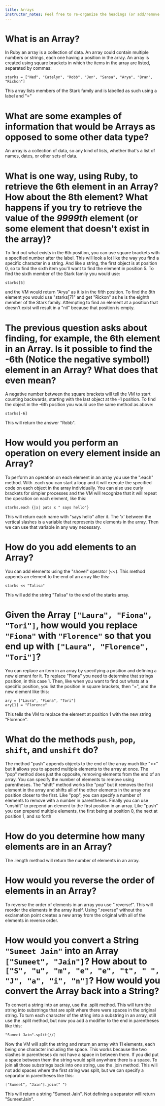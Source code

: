 ```yaml
---
title: Arrays
instructor_notes: Feel free to re-organize the headings (or add/remove headings) below. We included the headings for your benefit, but it's 100% fine if you want to write your responses in some different structure.
---
```


# What is an Array?

In Ruby an array is a collection of data. An array could contain multiple numbers or strings, each one having a position in the array.
An array is created using square brackets in which the items in the array are listed, separated by commas:

    starks = ["Ned", "Catelyn", "Robb", "Jon", "Sansa", "Arya", "Bran", "Rickon"]

This array lists members of the Stark family and is labelled as such using a label and "="


# What are some examples of information that would be Arrays as opposed to some other data type?

An array is a collection of data, so any kind of lists, whether that's a list of names, dates, or other sets of data.


# What is one way, using Ruby, to retrieve the 6th element in an Array? How about the 8th element? What happens if you try to retrieve the value of the _9999th_ element (or some element that doesn't exist in the array)?

To find out what exists in the 6th position, you can use square brackets with a specified number after the label. This will look a lot like the way you find a specific character in a string. And like a string, the first object is at position 0, so to find the sixth item you'll want to find the element in position 5.
To find the sixth member of the Stark family you would use:

    starks[5]

and the VM would return "Arya" as it is in the fifth position. To find the 8th element you would use "starks[7]" and get "Rickon" as he is the eighth member of the Stark family. 
Attempting to find an element at a position that doesn't exist will result in a "nil" because that position is empty.


# The previous question asks about finding, for example, the 6th element in an Array. Is it possible to find the **-6th** (Notice the negative symbol!) element in an Array? What does that even mean?

A negative number between the square brackets will tell the VM to start counting backwards, starting with the last object at the -1 position. To find the object in the -6th position you would use the same method as above:

    starks[-6]

This will return the answer "Robb".


# How would you perform an operation on every element inside an Array?

To perform an operation on each element in an array you use the ".each" method. 
With .each you can start a loop and it will execute the specified code on each object in the array individually. You can also use curly brackets for simpler processes and the VM will recognize that it will repeat the operation on each element, like this:

    starks.each {|x| puts x " says hello"}

This will return each name with "says hello" after it. The 'x' between the vertical slashes is a variable that represents the elements in the array. Then we can use that variable in any way necessary.


# How do you add elements to an Array?

You can add elements using the "shovel" operator (<<). This method appends an element to the end of an array like this:

    starks << "Talisa"

This will add the string "Talisa" to the end of the starks array.


# Given the Array `["Laura", "Fiona", "Tori"]`, how would you replace `"Fiona"` with `"Florence"` so that you end up with `["Laura", "Florence", "Tori"]`?

You can replace an item in an array by specifying a position and defining a new element for it. To replace "Fiona" you need to determine that strings position, in this case 1.
Then, like when you want to find out whats at a specific position, you list the position in square brackets, then "=", and the new element like this:

    ary = ["Laura", "Fiona", "Tori"] 
    ary[1] = "Florence"

This tells the VM to replace the element at position 1 with the new string "Florence".


# What do the methods `push`, `pop`, `shift`, and `unshift` do?

The method "push" appends objects to the end of the array much like "<<" but it allows you to append multiple elements to the array at once.
The "pop" method does just the opposite, removing elements from the end of an array. You can specify the number of elements to remove using parentheses.
The "shift" method works like "pop" but it removes the first element in the array and shifts all of the other elements in the array one position closer to the first. Like "pop", you can specify a number of elements to remove with a number in parentheses.
Finally you can use "unshift" to prepend an element to the first position in an array. Like "push" you can prepend multiple elements, the first being at position 0, the next at position 1, and so forth


# How do you determine how many elements are in an Array?

The .length method will return the number of elements in an array.


# How would you reverse the order of elements in an Array?

To reverse the order of elements in an array you use ".reverse!". This will reorder the elements in the array itself. Using ".reverse" without the exclamation point creates a new array from the original with all of the elements in reverse order.


# How would you convert a String `"Sumeet Jain"` into an Array `["Sumeet", "Jain"]`? How about to `["S", "u", "m", "e", "e", "t", " ", "J", "a", "i", "n"]`? How would you convert the Array back into a String?

To convert a string into an array, use the .split method. This will turn the string into substrings that are split where there were spaces in the original string.
To turn each character of the string into a substring in an array, still use the .split method, but now you add a modifier to the end in parentheses like this:

    "Sumeet Jain".split(//)
    
Now the VM will split the string and return an array with 11 elements, each being one character including the space. This works because the two slashes in parentheses do not have a space in between them. If you did put a space between them the string would split anywhere there is a space.
To join all those substrings back into one string, use the .join method. This will not add spaces where the first string was split, but we can specify a separator in parentheses like this:

    ["Sumeet", "Jain"].join(" ")
    
This will return a string "Sumeet Jain". Not defining a separator will return "SumeetJain".